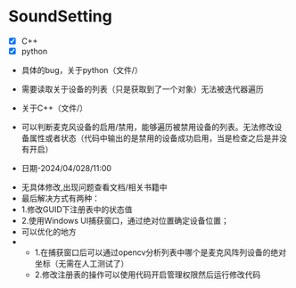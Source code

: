 # SoundSetting
- [x] C++
- [x] python
+ 具体的bug，关于python（文件/）
- 需要读取关于设备的列表（只是获取到了一个对象）无法被迭代器遍历
+ 关于C++（文件/）
- 可以判断麦克风设备的启用/禁用，能够遍历被禁用设备的列表。无法修改设备属性或者状态（代码中输出的是禁用的设备成功启用，当是检查之后是并没有开启）
+ 日期-2024/04/028/11:00
- 无具体修改,出现问题查看文档/相关书籍中
- 最后解决方式有两种：
- 1.修改GUID下注册表中的状态值
- 2.使用Windows UI捕获窗口，通过绝对位置确定设备位置；
- 可以优化的地方
- - 1.在捕获窗口后可以通过opencv分析列表中哪个是麦克风阵列设备的绝对坐标（无需在人工测试了）
  - 2.修改注册表的操作可以使用代码开启管理权限然后运行修改代码
